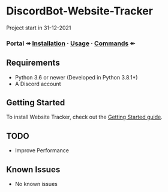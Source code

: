 # DiscordBot-Website-Tracker
Project start in 31-12-2021

### Portal ↠ [Installation](docs/gettingstarted.md#installing-python-package) · [Usage](docs/gettingstarted.md#bot-deployment) · [Commands](docs/gettingstarted.md#bot-commands) ↞

## Requirements
* Python 3.6 or newer (Developed in Python 3.8.1*)
* A Discord account

## Getting Started
To install Website Tracker, check out the [Getting Started guide](docs/gettingstarted.md).

## TODO
* Improve Performance

## Known Issues
* No known issues

